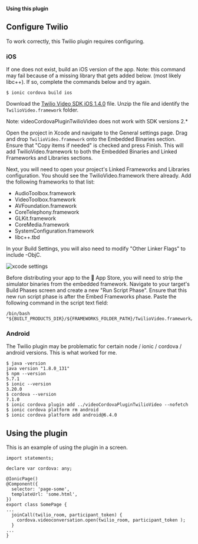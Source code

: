 **Using this plugin**

## Configure Twilio
To work correctly, this Twilio plugin requires configuring.

### iOS
If one does not exist, build an iOS version of the app.
Note: this command may fail because of a missing library that gets added below. (most likely libc++).  If so, complete the commands below and try again.
```
$ ionic cordova build ios  
```

Download the [Twilio Video SDK iOS 1.4.0](https://github.com/twilio/twilio-video-ios/releases/download/1.4.0/TwilioVideo.framework.zip) file.  Unzip the file and identify the `TwilioVideo.framework` folder.

Note: videoCordovaPluginTwilioVideo does not work with SDK versions 2.*

Open the project in Xcode and navigate to the General settings page. Drag and drop `TwilioVideo.framework` onto the Embedded Binaries section. Ensure that "Copy items if needed" is checked and press Finish. This will add TwilioVideo.framework to both the Embedded Binaries and Linked Frameworks and Libraries sections.

Next, you will need to open your project's Linked Frameworks and Libraries configuration. You should see the TwilioVideo.framework there already. Add the following frameworks to that list:

- AudioToolbox.framework
- VideoToolbox.framework
- AVFoundation.framework
- CoreTelephony.framework
- GLKit.framework
- CoreMedia.framework
- SystemConfiguration.framework
- libc++.tbd

In your Build Settings, you will also need to modify "Other Linker Flags" to include -ObjC.

![xcode settings](https://relieftelemed.com/assets/images/twilio_xcode_settings.png)

Before distributing your app to the  App Store, you will need to strip the simulator binaries from the embedded framework. Navigate to your target's Build Phases screen and create a new "Run Script Phase". Ensure that this new run script phase is after the Embed Frameworks phase. Paste the following command in the script text field:
```
/bin/bash "${BUILT_PRODUCTS_DIR}/${FRAMEWORKS_FOLDER_PATH}/TwilioVideo.framework/remove_archs"
```

### Android
The Twilio plugin may be problematic for certain node / ionic / cordova / android versions.  This is what worked for me.
```
$ java -version
java version "1.8.0_131"
$ npm --version
5.7.1
$ ionic --version
3.20.0
$ cordova --version
7.1.0
$ ionic cordova plugin add ../videoCordovaPluginTwilioVideo --nofetch
$ ionic cordova platform rm android  
$ ionic cordova platform add android@6.4.0
```

## Using the plugin
This is an example of using the plugin in a screen.
```
import statements;

declare var cordova: any;

@IonicPage()
@Component({
  selector: 'page-some',
  templateUrl: 'some.html',
})
export class SomePage {
...
  joinCall(twilio_room, participant_token) {
    cordova.videoconversation.open(twilio_room, participant_token );  
  }
...
}
```
